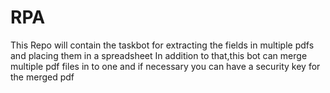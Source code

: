 # RPA
This Repo will contain the taskbot for extracting the fields in multiple pdfs and placing them in a spreadsheet 
In addition to that,this bot can merge multiple pdf files in to one and if necessary you can have a security key for the merged pdf
